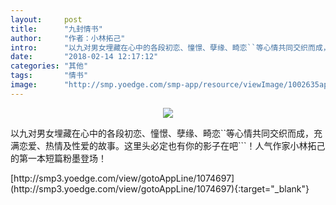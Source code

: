 ```yaml
---
layout:     post
title:      "九封情书"
author:     "作者：小林拓己"
intro:      "以九对男女埋藏在心中的各段初恋、憧憬、孽缘、畸恋``等心情共同交织而成，充满恋爱、热情及性爱的故事。这里头必定也有你的影子在吧```！人气作家小林拓己的第一本短篇粉墨登场！"
date:       "2018-02-14 12:17:12"
categories: "其他"
tags:       "情书"
image:      "http://smp.yoedge.com/smp-app/resource/viewImage/1002635appline.png"
---
```

<div style="text-align: center">
<p><img src="http://smp.yoedge.com/smp-app/resource/viewImage/1002635appline.png"/></p>
</div>
<p class="post-meta">
<span>以九对男女埋藏在心中的各段初恋、憧憬、孽缘、畸恋``等心情共同交织而成，充满恋爱、热情及性爱的故事。这里头必定也有你的影子在吧```！人气作家小林拓己的第一本短篇粉墨登场！</span>
</p>
[http://smp3.yoedge.com/view/gotoAppLine/1074697](http://smp3.yoedge.com/view/gotoAppLine/1074697){:target="_blank"}


